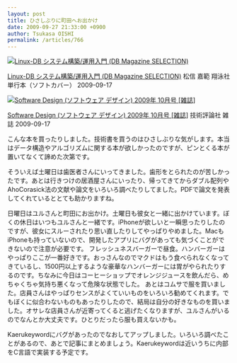 ```yaml
---
layout: post
title: ひさしぶりに町田へお出かけ
date: 2009-09-27 21:33:00 +0900
author: Tsukasa OISHI
permalink: /articles/766
---
```


 [![Linux-DB システム構築/運用入門 (DB Magazine SELECTION)](https://images-na.ssl-images-amazon.com/images/I/51fSSetl7gL._SL160_.jpg "Linux-DB システム構築/運用入門 (DB Magazine SELECTION)")](http://www.amazon.co.jp/Linux-DB-%E3%82%B7%E3%82%B9%E3%83%86%E3%83%A0%E6%A7%8B%E7%AF%89-%E9%81%8B%E7%94%A8%E5%85%A5%E9%96%80-Magazine-SELECTION/dp/4798120723%3FSubscriptionId%3DAKIAIKJECTBTL3JTYTKA%26tag%3Dkaeruspoon-22%26linkCode%3Dxm2%26camp%3D2025%26creative%3D165953%26creativeASIN%3D4798120723)

 [Linux-DB システム構築/運用入門 (DB Magazine SELECTION)](http://www.amazon.co.jp/Linux-DB-%E3%82%B7%E3%82%B9%E3%83%86%E3%83%A0%E6%A7%8B%E7%AF%89-%E9%81%8B%E7%94%A8%E5%85%A5%E9%96%80-Magazine-SELECTION/dp/4798120723%3FSubscriptionId%3DAKIAIKJECTBTL3JTYTKA%26tag%3Dkaeruspoon-22%26linkCode%3Dxm2%26camp%3D2025%26creative%3D165953%26creativeASIN%3D4798120723)
松信 嘉範
翔泳社
単行本（ソフトカバー）
2009-09-17

 [![Software Design (ソフトウェア デザイン) 2009年 10月号 [雑誌]](https://images-na.ssl-images-amazon.com/images/I/51omOkmChpL._SL160_.jpg "Software Design (ソフトウェア デザイン) 2009年 10月号 [雑誌]")](http://www.amazon.co.jp/Software-Design-%E3%82%BD%E3%83%95%E3%83%88%E3%82%A6%E3%82%A7%E3%82%A2-%E3%83%87%E3%82%B6%E3%82%A4%E3%83%B3-2009%E5%B9%B4/dp/B002MQJD08%3FSubscriptionId%3DAKIAIKJECTBTL3JTYTKA%26tag%3Dkaeruspoon-22%26linkCode%3Dxm2%26camp%3D2025%26creative%3D165953%26creativeASIN%3DB002MQJD08)

 [Software Design (ソフトウェア デザイン) 2009年 10月号 [雑誌]](http://www.amazon.co.jp/Software-Design-%E3%82%BD%E3%83%95%E3%83%88%E3%82%A6%E3%82%A7%E3%82%A2-%E3%83%87%E3%82%B6%E3%82%A4%E3%83%B3-2009%E5%B9%B4/dp/B002MQJD08%3FSubscriptionId%3DAKIAIKJECTBTL3JTYTKA%26tag%3Dkaeruspoon-22%26linkCode%3Dxm2%26camp%3D2025%26creative%3D165953%26creativeASIN%3DB002MQJD08)
技術評論社
雑誌
2009-09-17

こんな本を買ったりしました。技術書を買うのはひさしぶりな気がします。本当はデータ構造やアルゴリズムに関する本が欲しかったのですが、ピンとくる本が置いてなくて諦めた次第です。

そういえば土曜日は歯医者さんにいってきました。歯形をとられたのが苦しかったです。あとは行きつけの居酒屋さんにいったり、帰ってきてからダブル配列やAhoCorasick法の文献や論文をいろいろ調べたりしてました。PDFで論文を発表してくれているととても助かりますね。

日曜日はユルさんと町田にお出かけ。土曜日も彼女と一緒に出かけています。ぼくの休日はいつもユルさんと一緒です。iPhoneが欲しいと一瞬思ったりしたのですが、彼女にスルーされたり思い直したりしてやっぱりやめました。MacもiPhoneも持っていないので、開発したアプリにバグがあっても気づくことができないので注意が必要です。
フレッシュネスバーガーで昼食。ハンバーガーはやっぱりここが一番好きです。おっさんなのでマクドはもう食べられなくなってきているし、1500円以上するような豪華なハンバーガーには胃がやられたりするのです。ちなみに今日はコーヒーショップでオレンジジュースを飲んだら、めちゃくちゃ気持ち悪くなって危険な状態でした。
あとはコムサで服を買いました。店員さんはやっぱりセンスがよくていいものをいろいろ勧めてくれます。でもぼくに似合わないものもあったりしたので、結局は自分の好きなものを買いました。オサレな店員さんが近寄ってくると逃げたくなりますが、ユルさんがいるのでなんとか大丈夫です。ひとりだったら服も買えないかも。

Kaerukeywordにバグがあったのでなおしてアップしました。いろいろ調べたことがあるので、あとで記事にまとめましょう。Kaerukeywordは近いうちに内部をC言語で実装する予定です。

